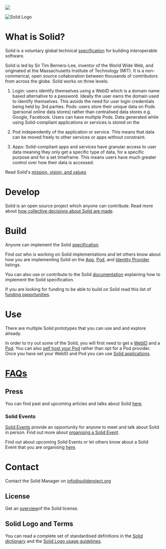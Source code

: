 [![](https://img.shields.io/badge/project-Solid-7C4DFF.svg?style=flat-square)](https://github.com/solid/solid)

![Solid Logo](https://avatars3.githubusercontent.com/u/14262490?v=3&s=200)

# What is Solid? 

Solid is a voluntary global technical [specification](https://github.com/solid/specification) for building interoperable software. 

Solid is led by Sir Tim Berners-Lee, inventor of the World Wide Web, and originated at the Massachusetts Institute of Technology (MIT). It is a non-commerical, open source collaboration between thousands of contributors from across the globe.
Solid works on three levels:

1. Login: users identify themselves using a WebID which is a domain name based alternative to a password. Ideally the user owns the domain used to identify themselves. This avoids the need for user login credentials being held by 3rd parties.
Pods: users store their unique data on Pods (personal online data stores) rather than centralised data stores e.g. Google, Facebook. Users can have multiple Pods. Data generated while using Solid-compliant applications or services is stored on the 

2. Pod independently of the application or service. This means that data can be moved freely to other services or apps without constraint.

3. Apps: Solid-compliant apps and services have granular access to user data meaning they only get a specific type of data, for a specific purpose and for a set timeframe. This means users have much greater control over how their data is accessed.

Read Solid's [mission, vision, and values](https://github.com/solid/information/blob/master/solid-vision-mission-values.md)

# Develop 
Solid is an open source project which anyone can contribute. Read more about [how collective decisions about Solid are made](https://github.com/solid/culture). 

# Build
Anyone can implement the Solid [specification](https://github.com/solid/specification). 

Find out who is working on Solid implementations and let others know about how you are implementing Solid on the [App](https://github.com/solid/solid-apps), [Pod](https://github.com/solid/pods), and [Identity Provider](https://github.com/solid/solid-idp-list) listings. 

You can also use or contribute to the Solid [documentation](https://github.com/solid/information/blob/master/documentation.md) explaining how to implement the Solid specification. 

If you are looking for funding to be able to build on Solid read this list of [funding opportunities](https://github.com/solid/information/blob/master/solid-resources.md). 

# Use 
There are multiple Solid prototypes that you can use and and explore already. 

In order to try out some of the Solid, you will first need to get a [WebID](https://github.com/solid/information/blob/master/pod-providers.md) and a [Pod](https://github.com/solid/information/blob/master/pod-providers.md). You can also [self host your Pod](https://github.com/solid/information/blob/master/self-hosting.md) rather than opt for a Pod provider. Once you have set your WebID and Pod you can use [Solid applications](https://github.com/solid/solid-apps). 

# [FAQs](https://github.com/solid/information/blob/master/frequently-unanswered-questions.md)

## Press
You can find past and upcoming articles and talks about Solid [here](https://github.com/solid/information/blob/master/solid-press.md). 

### Solid Events 
[Solid Events](https://github.com/solid/information/blob/master/solid-events.md) provide an opportunity for anyone to meet and talk about Solid in person. Find out more about [organising a Solid Event](https://github.com/solid/information/blob/master/solid-events.md). 

Find out about upcoming Solid Events or let others know about a Solid Event that you are organising [here](https://github.com/solid/information/blob/master/solid-events.md). 

# Contact

Contact the Solid Manager on info@solidproject.org

## License 
Get an [overview](https://github.com/solid/information/blob/master/license.md)of the Solid license.

## Solid Logo and Terms 
You can read a complete set of standardised definitions in the [Solid dictionary](https://github.com/solid/information/blob/master/solid-dictionary.md) and the [Solid Logo usage guidelines](https://github.com/solid/information/blob/master/solid-logo-usage-guidelines.md). 

